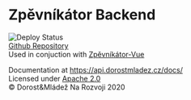 # Zpěvníkátor Backend
![Deploy Status](https://github.com/OSDVF/Zpevnikator-Backend/workflows/Deploy/badge.svg)  
[Github Repository](https://github.com/OSDVF/Zpevnikator-Backend)  
Used in conjuction with [Zpěvníkátor-Vue](https://github.com/OSDVF/Zpevnikator-Vue)  

Documentation at https://api.dorostmladez.cz/docs/  
Licensed under [Apache 2.0](LICENSE)  
© Dorost&Mládež Na Rozvoji 2020